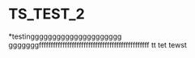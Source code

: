 # TS_TEST_2
*testinggggggggggggggggggggg
gggggggfffffffffffffffffffffffffffffffffffffffffffffff
tt
tet
tewst
